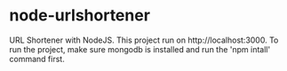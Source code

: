 # node-urlshortener
URL Shortener with NodeJS. This project run on http://localhost:3000. To run the project, make sure mongodb is installed and run the 'npm intall' command first.
